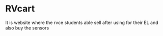 # RVcart
It is website where the rvce students able sell after using for their EL and also buy the sensors
